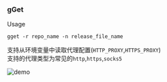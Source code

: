 ### gGet

Usage

```
gget -r repo_name -n release_file_name
```
支持从环境变量中读取代理配置(`HTTP_PROXY`,`HTTPS_PROXY`)   
支持的代理类型为常见的`http`,`https`,`socks5`  


![demo](https://imgur.com/8jMi49D.gif)
